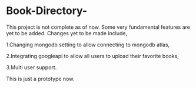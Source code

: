 # Book-Directory-
This project is not complete as of now. Some very fundamental features are yet to be added. Changes yet to be made include, 

1.Changing mongodb setting to allow connecting to mongodb atlas,

2.Integrating googleapi to allow all  users to upload their favorite books,

3.Multi user support.


This is just a prototype now.

